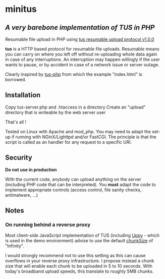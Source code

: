 # minitus
## _A very barebone implementation of TUS in PHP_

Resumable file upload in PHP  using [tus resumable upload protocol v1.0.0](https://tus.io)

**tus** is a HTTP based protocol for resumable file uploads. Resumable means you can carry on where you left off without re-uploading whole data again in case of any interruptions. An interruption may happen willingly if the user wants to pause, or by accident in case of a network issue or server outage.

Clearly inspired by [tus-php](https://github.com/ankitpokhrel/tus-php) from which the example "index.html" is borrowed.

## Installation

Copy tus-server.php and .htaccess in a directory
Create an "upload" directory that is writeable by the web server user

That's all !

Tested on Linux with Apache and mod_php. You may need to adapt the set-up if running with NGinX/Lighttpd and/or FastCGI. The principle is that the script is called as an handler for any request to a specific URI.

## Security

**Do not use in production**

With the current code, anybody can upload anything on the server (including PHP code that can be interpreted). You **must** adapt the code to implement appropriate controls (access control, file sanity checks, antimalware, ...)

## Notes

### On running behind a reverse proxy

Most client-side JavaScript implementation of TUS (including [Uppy](https://uppy.io/) - which is used in the demo environment) advise to use the default [chunkSize](https://github.com/tus/tus-js-client/blob/main/docs/api.md#chunksize) of "Infinity".

I would strongly recommend not to use this setting as this can cause overflows in your reverse proxy infrastructure. I propose instead a chunk size that will enable each chunk to be uploaded in 5 to 10 seconds. With today's broadband upload speeds, this translate to roughly 5MB chunks.
